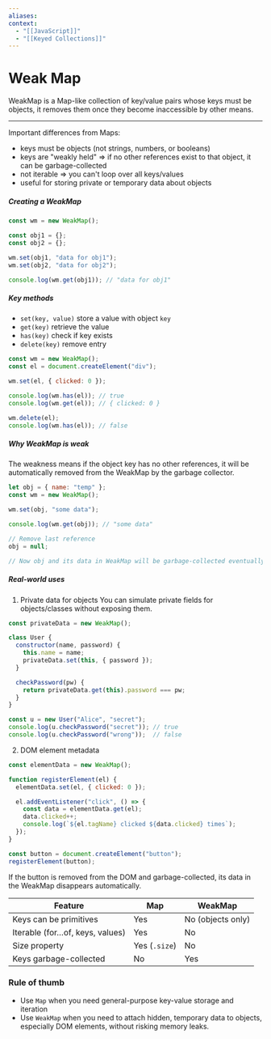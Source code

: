 ```yaml
---
aliases:
context:
  - "[[JavaScript]]"
  - "[[Keyed Collections]]"
---
```



# Weak Map

WeakMap is a Map-like collection of key/value pairs whose keys must be objects, it removes them once they become inaccessible by other means.

---

Important differences from Maps:

- keys must be objects (not strings, numbers, or booleans)
- keys are "weakly held" => if no other references exist to that object, it can be garbage-collected
- not iterable => you can't loop over all keys/values
- useful for storing private or temporary data about objects

##### Creating a WeakMap

```js
const wm = new WeakMap();

const obj1 = {};
const obj2 = {};

wm.set(obj1, "data for obj1");
wm.set(obj2, "data for obj2");

console.log(wm.get(obj1)); // "data for obj1"
```

##### Key methods

- `set(key, value)` store a value with object `key`
- `get(key)` retrieve the value
- `has(key)` check if key exists
- `delete(key)` remove entry

```js
const wm = new WeakMap();
const el = document.createElement("div");

wm.set(el, { clicked: 0 });

console.log(wm.has(el)); // true
console.log(wm.get(el)); // { clicked: 0 }

wm.delete(el);
console.log(wm.has(el)); // false
```

##### Why WeakMap is _weak_

The weakness means if the object key has no other references, it will be automatically removed from the WeakMap by the garbage collector.

```JavaScript
let obj = { name: "temp" };
const wm = new WeakMap();

wm.set(obj, "some data");

console.log(wm.get(obj)); // "some data"

// Remove last reference
obj = null;

// Now obj and its data in WeakMap will be garbage-collected eventually
```

##### Real-world uses

1. Private data for objects
   You can simulate private fields for objects/classes without exposing them.
```JavaScript
const privateData = new WeakMap();

class User {
  constructor(name, password) {
    this.name = name;
    privateData.set(this, { password });
  }

  checkPassword(pw) {
    return privateData.get(this).password === pw;
  }
}

const u = new User("Alice", "secret");
console.log(u.checkPassword("secret")); // true
console.log(u.checkPassword("wrong"));  // false
```

2. DOM element metadata
```JavaScript
const elementData = new WeakMap();

function registerElement(el) {
  elementData.set(el, { clicked: 0 });

  el.addEventListener("click", () => {
    const data = elementData.get(el);
    data.clicked++;
    console.log(`${el.tagName} clicked ${data.clicked} times`);
  });
}

const button = document.createElement("button");
registerElement(button);
```
If the button is removed from the DOM and garbage-collected, its data in the WeakMap disappears automatically.


| Feature                         | Map           | WeakMap           |
| ------------------------------- | ------------- | ----------------- |
| Keys can be primitives          | Yes           | No (objects only) |
| Iterable (for…of, keys, values) | Yes           | No                |
| Size property                   | Yes (`.size`) | No                |
| Keys garbage-collected          | No            | Yes               |


### Rule of thumb
- Use `Map` when you need general-purpose key-value storage and iteration
- Use `WeakMap` when you need to attach hidden, temporary data to objects, especially DOM elements, without risking memory leaks.
